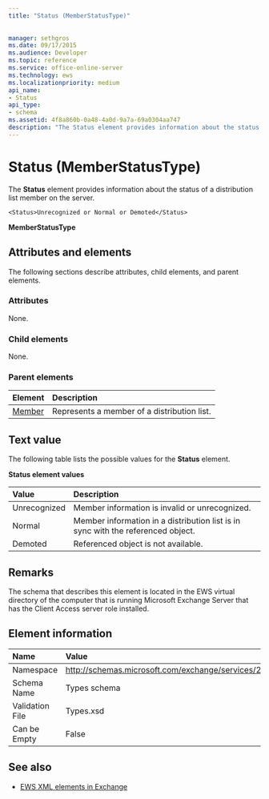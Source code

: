 ```yaml
---
title: "Status (MemberStatusType)"
 
 
manager: sethgros
ms.date: 09/17/2015
ms.audience: Developer
ms.topic: reference
ms.service: office-online-server
ms.technology: ews
ms.localizationpriority: medium
api_name:
- Status
api_type:
- schema
ms.assetid: 4f8a860b-0a48-4a0d-9a7a-69a0304aa747
description: "The Status element provides information about the status of a distribution list member on the server."
---
```


# Status (MemberStatusType)

The **Status** element provides information about the status of a distribution list member on the server. 
  
```
<Status>Unrecognized or Normal or Demoted</Status>
```

 **MemberStatusType**
## Attributes and elements

The following sections describe attributes, child elements, and parent elements.
  
### Attributes

None.
  
### Child elements

None.
  
### Parent elements

|**Element**|**Description**|
|:-----|:-----|
|[Member](member-ex15websvcsotherref.md) <br/> |Represents a member of a distribution list.  <br/> |
   
## Text value

The following table lists the possible values for the **Status** element. 
  
**Status element values**

|**Value**|**Description**|
|:-----|:-----|
|Unrecognized  <br/> |Member information is invalid or unrecognized.  <br/> |
|Normal  <br/> |Member information in a distribution list is in sync with the referenced object.  <br/> |
|Demoted  <br/> |Referenced object is not available.  <br/> |
   
## Remarks

The schema that describes this element is located in the EWS virtual directory of the computer that is running Microsoft Exchange Server that has the Client Access server role installed.
  
## Element information

|**Name**|**Value**|
|:-----|:-----|
|Namespace  <br/> |http://schemas.microsoft.com/exchange/services/2006/types  <br/> |
|Schema Name  <br/> |Types schema  <br/> |
|Validation File  <br/> |Types.xsd  <br/> |
|Can be Empty  <br/> |False  <br/> |
   
## See also



- [EWS XML elements in Exchange](ews-xml-elements-in-exchange.md)

